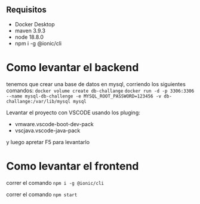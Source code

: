 ## Requisitos

- Docker Desktop
- maven 3.9.3
- node 18.8.0
- npm i -g @ionic/cli

# Como levantar el backend

tenemos que crear una base de datos en mysql, corriendo los siguientes comandos:
`docker volume create db-challange`
`docker run -d -p 3306:3306 --name mysql-db-challenge -e MYSQL_ROOT_PASSWORD=123456 -v db-challange:/var/lib/mysql mysql`

Levantar el proyecto con VSCODE usando los pluging:

- vmware.vscode-boot-dev-pack
- vscjava.vscode-java-pack

y luego apretar F5 para levantarlo

# Como levantar el frontend

correr el comando
`npm i -g @ionic/cli`

correr el comando
`npm start`
